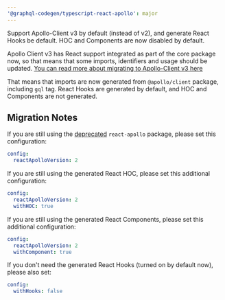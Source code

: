 ```yaml
---
'@graphql-codegen/typescript-react-apollo': major
---
```


Support Apollo-Client v3 by default (instead of v2), and generate React Hooks be default. HOC and Components are now disabled by default.

Apollo Client v3 has React support integrated as part of the core package now, so that means that some imports, identifiers and usage should be updated. [You can read more about migrating to Apollo-Client v3 here](https://www.apollographql.com/docs/react/migrating/apollo-client-3-migration/)

That means that imports are now generated from `@apollo/client` package, including `gql` tag. React Hooks are generated by default, and HOC and Components are not generated.

## Migration Notes

If you are still using the [deprecated](https://github.com/apollographql/react-apollo) `react-apollo` package, please set this configuration:

```yaml
config:
  reactApolloVersion: 2
```

If you are still using the generated React HOC, please set this additional configuration:

```yaml
config:
  reactApolloVersion: 2
  withHOC: true
```

If you are still using the generated React Components, please set this additional configuration:

```yaml
config:
  reactApolloVersion: 2
  withComponent: true
```

If you don't need the generated React Hooks (turned on by default now), please also set:

```yaml
config:
  withHooks: false
```
